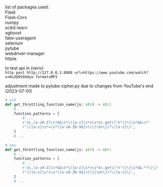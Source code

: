 list of packages used:  
Flask  
Flask-Cors  
numpy  
scikit-learn  
xgboost  
fake-useragent  
selenium  
pytube  
webdriver-manager  
httpie

to test api in (venv)    
`http post http://127.0.0.1:8888 url=https://www.youtube.com/watch?v=Hu3Q9t6H4yw format=MP3`

adjustment made to pytube cipher.py due to changes from YouTube's end (2023-07-01)
```python
# old
def get_throttling_function_name(js: str) -> str:
    # ...
    function_patterns = [
        # ...
        r'a\.[a-zA-Z]\s*&&\s*\([a-z]\s*=\s*a\.get\("n"\)\)\s*&&\s*'
        r'\([a-z]\s*=\s*([a-zA-Z0-9$]+)(\[\d+\])?\([a-z]\)',
    ]    
    # ...
    
# new
def get_throttling_function_name(js: str) -> str:
    # ...
    function_patterns = [
        # ...
        r'a\.[a-zA-Z]\s*&&\s*\([a-z]\s*=\s*a\.get\("n"\)\)\s*&&.*?\|\|\s*([a-z]+)',
        r'\([a-z]\s*=\s*([a-zA-Z0-9$]+)(\[\d+\])?\([a-z]\)',
    ]
    # ...
```